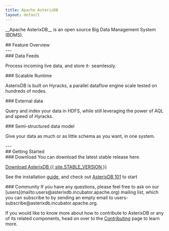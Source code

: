 ```yaml
---
title: Apache AsterixDB
layout: default
---
```


<div class="row">
 <div class="col-md-12 col-centered">
   <div class="well"><p class="lead" markdown="1">__Apache AsterixDB__ is an open source Big Data Management System (BDMS).</p>
   </div>
 </div>
</div>


<div class="row"><div class="col-md-3 col-centered" markdown="1">
## Feature Overview
</div></div>
---
<div class="row">
<div class="col-sm-6" markdown="1">
### Data Feeds

Process incoming live data, and store it- seamlessly.
</div>
<div class="col-sm-6" markdown="1">
### Scalable Runtime

AsterixDB is built on Hyracks, a parallel dataflow engine scale tested on hundreds of nodes.
</div>
</div>

<div class="row">
<div class="col-sm-6" markdown="1">
### External data

Query and index your data in HDFS, while still leveraging the power of AQL and speed of Hyracks.
</div>
<div class="col-sm-6" markdown="1">
### Semi-structured data model

Give your data as much or as little schema as you want, in one system.
</div>
</div>
---
<div class="row"><div class="col-md-3 col-centered" markdown="1">
## Getting Started
</div></div>

<div class="row">
<div class="col-sm-6" markdown="1">
### Download
You can download the latest stable release here.

<p><a class="btn btn-md btn-info" href="{{ site.stable.download.url }}" role="button">Download AsterixDB {{ site.STABLE_VERSION }}</a></p>

See the installation [guide]({{site.documentation.base.url}}/install.html), and check out [AsterixDB 101]({{site.documentation.base.url}}/aql/primer.html) to start

</div>
<div class="col-sm-6" markdown="1">
### Community
If you have any questions, please feel free to ask on our [users](mailto:users@asterixdb.incubator.apache.org) mailing list, which you can subscribe to by sending an empty email to users-subscribe@asterixdb.incubator.apache.org.

If you would like to know more about how to contribute to AsterixDB or any of its related components, head on over to the [Contributing](/contributing.html) page to learn more.
</div>
</div>
